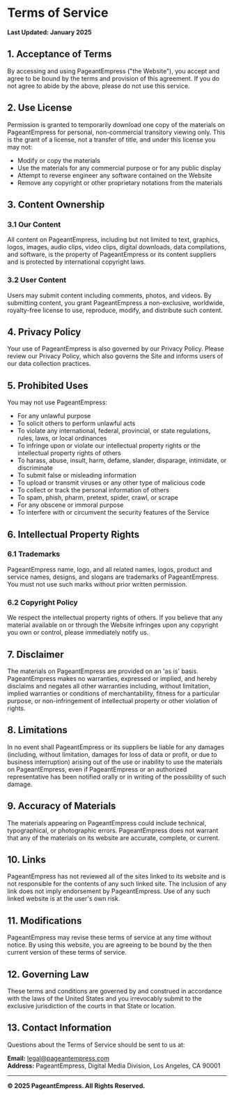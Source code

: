 # Terms of Service

**Last Updated: January 2025**

## 1. Acceptance of Terms

By accessing and using PageantEmpress ("the Website"), you accept and agree to be bound by the terms and provision of this agreement. If you do not agree to abide by the above, please do not use this service.

## 2. Use License

Permission is granted to temporarily download one copy of the materials on PageantEmpress for personal, non-commercial transitory viewing only. This is the grant of a license, not a transfer of title, and under this license you may not:

- Modify or copy the materials
- Use the materials for any commercial purpose or for any public display
- Attempt to reverse engineer any software contained on the Website
- Remove any copyright or other proprietary notations from the materials

## 3. Content Ownership

### 3.1 Our Content
All content on PageantEmpress, including but not limited to text, graphics, logos, images, audio clips, video clips, digital downloads, data compilations, and software, is the property of PageantEmpress or its content suppliers and is protected by international copyright laws.

### 3.2 User Content
Users may submit content including comments, photos, and videos. By submitting content, you grant PageantEmpress a non-exclusive, worldwide, royalty-free license to use, reproduce, modify, and distribute such content.

## 4. Privacy Policy

Your use of PageantEmpress is also governed by our Privacy Policy. Please review our Privacy Policy, which also governs the Site and informs users of our data collection practices.

## 5. Prohibited Uses

You may not use PageantEmpress:

- For any unlawful purpose
- To solicit others to perform unlawful acts
- To violate any international, federal, provincial, or state regulations, rules, laws, or local ordinances
- To infringe upon or violate our intellectual property rights or the intellectual property rights of others
- To harass, abuse, insult, harm, defame, slander, disparage, intimidate, or discriminate
- To submit false or misleading information
- To upload or transmit viruses or any other type of malicious code
- To collect or track the personal information of others
- To spam, phish, pharm, pretext, spider, crawl, or scrape
- For any obscene or immoral purpose
- To interfere with or circumvent the security features of the Service

## 6. Intellectual Property Rights

### 6.1 Trademarks
PageantEmpress name, logo, and all related names, logos, product and service names, designs, and slogans are trademarks of PageantEmpress. You must not use such marks without prior written permission.

### 6.2 Copyright Policy
We respect the intellectual property rights of others. If you believe that any material available on or through the Website infringes upon any copyright you own or control, please immediately notify us.

## 7. Disclaimer

The materials on PageantEmpress are provided on an 'as is' basis. PageantEmpress makes no warranties, expressed or implied, and hereby disclaims and negates all other warranties including, without limitation, implied warranties or conditions of merchantability, fitness for a particular purpose, or non-infringement of intellectual property or other violation of rights.

## 8. Limitations

In no event shall PageantEmpress or its suppliers be liable for any damages (including, without limitation, damages for loss of data or profit, or due to business interruption) arising out of the use or inability to use the materials on PageantEmpress, even if PageantEmpress or an authorized representative has been notified orally or in writing of the possibility of such damage.

## 9. Accuracy of Materials

The materials appearing on PageantEmpress could include technical, typographical, or photographic errors. PageantEmpress does not warrant that any of the materials on its website are accurate, complete, or current.

## 10. Links

PageantEmpress has not reviewed all of the sites linked to its website and is not responsible for the contents of any such linked site. The inclusion of any link does not imply endorsement by PageantEmpress. Use of any such linked website is at the user's own risk.

## 11. Modifications

PageantEmpress may revise these terms of service at any time without notice. By using this website, you are agreeing to be bound by the then current version of these terms of service.

## 12. Governing Law

These terms and conditions are governed by and construed in accordance with the laws of the United States and you irrevocably submit to the exclusive jurisdiction of the courts in that State or location.

## 13. Contact Information

Questions about the Terms of Service should be sent to us at:

**Email:** legal@pageantempress.com  
**Address:** PageantEmpress, Digital Media Division, Los Angeles, CA 90001

---

**© 2025 PageantEmpress. All Rights Reserved.**
